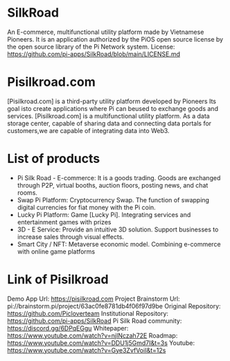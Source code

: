 # SilkRoad
An E-commerce, multifunctional utility platform made by Vietnamese Pioneers. 
It is an application authorized by the PiOS open source license by the open source library of the Pi Network system.
License: https://github.com/pi-apps/SilkRoad/blob/main/LICENSE.md
# Pisilkroad.com
[Pisilkroad.com] is a third-party utility platform developed by Pioneers
Its goal isto create applications where Pi can beused to exchange goods and services.
[Pisilkroad.com] is a multifunctional utility platform.
As a data storage center, capable of sharing data and connecting data portals for customers,we are capable of integrating data into Web3.
# List of products
+ Pi Silk Road - E-commerce: 
It is a goods trading.
Goods are exchanged through P2P, virtual booths, auction floors, posting news, and chat rooms.
+ Swap Pi Platform: 
Cryptocurrency Swap.
The function of swapping digital currencies for fiat money with the Pi coin.
+ Lucky Pi Platform:
Game [Lucky Pi].
Integrating services and entertainment games with prizes
+ 3D - E Service:
Provide an intuitive 3D solution.
Support businesses to increase sales through visual effects.
+ Smart City / NFT:
Metaverse economic model.
Combining e-commerce with online game platforms
# Link of Pisilkroad
Demo App Url: 
https://pisilkroad.com
Project Brainstorm Url: 
pi://brainstorm.pi/project/63ac0fe8781db4f06f97d9be
Original Repository: 
https://github.com/Picloverteam
Institutional Repository: 
https://github.com/pi-apps/SilkRoad
Pi Silk Road community: 
https://discord.gg/6DPqEGgu
Whitepaper: 
https://www.youtube.com/watch?v=njINczah72E
Roadmap:
https://www.youtube.com/watch?v=DDU1j5Gmd7I&t=3s
Youtube:
https://www.youtube.com/watch?v=Gye3ZvfVoiI&t=12s
